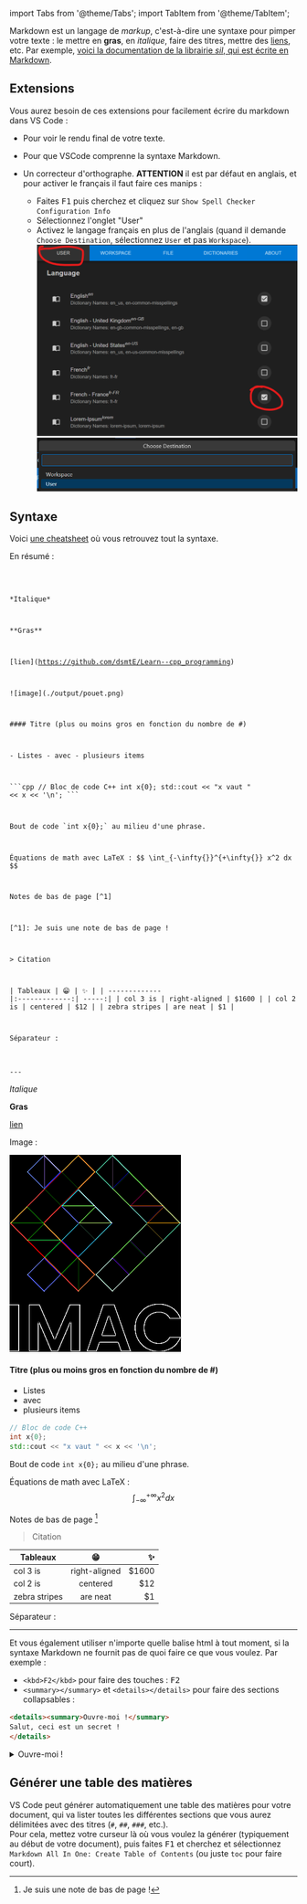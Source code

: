 import Tabs from '@theme/Tabs';
import TabItem from '@theme/TabItem';

Markdown est un langage de *markup*, c'est-à-dire une syntaxe pour pimper votre texte : le mettre en **gras**, en *italique*, faire des titres, mettre des [liens](https://pointerpointer.com/), etc. Par exemple, [voici la documentation de la librairie *sil*, qui est écrite en Markdown](https://github.com/JulesFouchy/Simple-Image-Lib/blob/main/README.md?plain=1).

## Extensions

Vous aurez besoin de ces extensions pour facilement écrire du markdown dans VS Code :

- <VSCodeExtension id="shd101wyy.markdown-preview-enhanced"/> Pour voir le rendu final de votre texte.
- <VSCodeExtension id="yzhang.markdown-all-in-one"/> Pour que VSCode comprenne la syntaxe Markdown.
- <VSCodeExtension id="streetsidesoftware.code-spell-checker-french"/> Un correcteur d'orthographe. <b>ATTENTION</b> il est par défaut en anglais, et pour activer le français il faut faire ces manips :

  - Faites <kbd>F1</kbd> puis cherchez et cliquez sur `Show Spell Checker Configuration Info`
  - Sélectionnez l'onglet "User"
  - Activez le langage français en plus de l'anglais (quand il demande `Choose Destination`, sélectionnez `User` et pas `Workspace`).
![](Markdown_imgs/french_spell_checker.png)
![](Markdown_imgs/french_spell_checker_2.png)

## Syntaxe

Voici [une cheatsheet](https://github.com/adam-p/markdown-here/wiki/Markdown-Cheatsheet) où vous retrouvez tout la syntaxe.

En résumé :

<Tabs>
<TabItem value="syntaxe" label="Syntaxe" default>
<code>

\*Italique\*

\*\*Gras\*\*

\[lien](https://github.com/dsmtE/Learn--cpp_programming)

\!\[image](./output/pouet.png)

\#### Titre (plus ou moins gros en fonction du nombre de #)

\- Listes
\- avec
\- plusieurs items

\`\`\`cpp
// Bloc de code C++
int x{0};
std::cout << "x vaut " << x << '\n';
\`\`\`

Bout de code \`int x{0};\` au milieu d'une phrase.

Équations de math avec LaTeX :
\$\$
\int_{-\infty{}}^{+\infty{}} x^2 dx
\$\$

Notes de bas de page \[^1]

\[^1]: Je suis une note de bas de page !

\> Citation

\| Tableaux      | :grin:        | :sparkles:  |
\| ------------- |:-------------:| -----:|
\| col 3 is      | right-aligned | $1600 |
\| col 2 is      | centered      |   $12 |
\| zebra stripes | are neat      |    $1 |

Séparateur :

\---
</code>
</TabItem>

<TabItem value="résultat" label="Résultat" default>

*Italique*

**Gras**

[lien](https://github.com/dsmtE/Learn--cpp_programming)

Image :

![image](./output/pouet.png)

#### Titre (plus ou moins gros en fonction du nombre de #)

- Listes
- avec
- plusieurs items

```cpp
// Bloc de code C++
int x{0};
std::cout << "x vaut " << x << '\n';
```

Bout de code `int x{0};` au milieu d'une phrase.

Équations de math avec LaTeX :
$$
\int_{-\infty{}}^{+\infty{}} x^2 dx
$$

Notes de bas de page [^1]

[^1]: Je suis une note de bas de page !

> Citation

| Tableaux      | 😁        | ✨  |
| ------------- |:-------------:| -----:|
| col 3 is      | right-aligned | $1600 |
| col 2 is      | centered      |   $12 |
| zebra stripes | are neat      |    $1 |

Séparateur :

---

</TabItem>
</Tabs>

Et vous également utiliser n'importe quelle balise html à tout moment, si la syntaxe Markdown ne fournit pas de quoi faire ce que vous voulez. Par exemple :
- `<kbd>F2</kbd>` pour faire des touches : <kbd>F2</kbd>
- `<summary></summary>` et `<details></details>` pour faire des sections collapsables :
```html
<details><summary>Ouvre-moi !</summary>
Salut, ceci est un secret !
</details>
```
<details><summary>Ouvre-moi !</summary>
Salut, ceci est un secret !
</details>

## Générer une table des matières

VS Code peut générer automatiquement une table des matières pour votre document, qui va lister toutes les différentes sections que vous aurez délimitées avec des titres (`#`, `##`, `###`, etc.).<br/>
Pour cela, mettez votre curseur là où vous voulez la générer (typiquement au début de votre document), puis faites <kbd>F1</kbd> et cherchez et sélectionnez `Markdown All In One: Create Table of Contents` (ou juste `toc` pour faire court).